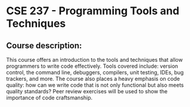 # CSE 237 - Programming Tools and Techniques 

## Course description: 
This course offers an introduction to the tools and techniques that allow programmers to write code effectively. Tools covered include: version control, the command line, debuggers, compilers, unit testing, IDEs, bug trackers, and more. The course also places a heavy emphasis on code quality: how can we write code that is not only functional but also meets quality standards? Peer review exercises will be used to show the importance of code craftsmanship.
